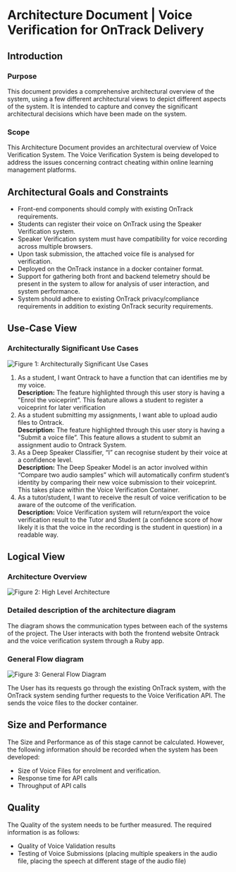 # Architecture Document | Voice Verification for OnTrack Delivery
## Introduction
### Purpose
This document provides a comprehensive architectural overview of the system, using a few different architectural views to depict different aspects of the system. It is intended to capture and convey the significant architectural decisions which have been made on the system. 
### Scope
This Architecture Document provides an architectural overview of Voice Verification System. The Voice Verification System is being developed to address the issues concerning contract cheating within online learning management platforms. 

## Architectural Goals and Constraints
- Front-end components should comply with existing OnTrack requirements. 
- Students can register their voice on OnTrack using the Speaker Verification system. 
- Speaker Verification system must have compatibility for voice recording across multiple browsers. 
- Upon task submission, the attached voice file is analysed for verification. 
- Deployed on the OnTrack instance in a docker container format. 
- Support for gathering both front and backend telemetry should be present in the system to allow for analysis of user interaction, and system performance. 
- System should adhere to existing OnTrack privacy/compliance requirements in addition to existing OnTrack security requirements. 

## Use-Case View
### Architecturally Significant Use Cases
![Figure 1: Architecturally Significant Use Cases](https://github.com/thoth-tech/documentation/blob/89e17ecb3033c6491c9e7d7ee161198b2ee04653/docs/OnTrack/Voice%20Verification/Images/Use%20Cases.png)


1.	As a student, I want Ontrack to have a function that can identifies me by my voice. <br> **Description:** The feature highlighted through this user story is having a "Enrol the voiceprint”. This feature allows a student to register a voiceprint for later verification
2.	As a student submitting my assignments, I want able to upload audio files to Ontrack.<br> **Description:** The feature highlighted through this user story is having a "Submit a voice file”. This feature allows a student to submit an assignment audio to Ontrack System.
3.	As a Deep Speaker Classifier, “I” can recognise student by their voice at a confidence level.<br> **Description:** The Deep Speaker Model is an actor involved within “Compare two audio samples” which will automatically confirm student’s identity by comparing their new voice submission to their voiceprint. This takes place within the Voice Verification Container.
4.	As a tutor/student, I want to receive the result of voice verification to be aware of the outcome of the verification.<br> **Description:** Voice Verification system will return/export the voice verification result to the Tutor and Student (a confidence score of how likely it is that the voice in the recording is the student in question) in a readable way.   

## Logical View
### Architecture Overview
![Figure 2: High Level Architecture](https://github.com/thoth-tech/documentation/blob/89e17ecb3033c6491c9e7d7ee161198b2ee04653/docs/OnTrack/Voice%20Verification/Images/Architecture%20Diagram.png)


### Detailed description of the architecture diagram
The diagram shows the communication types between each of the systems of the project. The User interacts with both the frontend website Ontrack and the voice verification system through a Ruby app.  

### General Flow diagram
![Figure 3: General Flow Diagram](https://github.com/thoth-tech/documentation/blob/doc/Voice-Verification---Architecture-Document/docs/OnTrack/Voice%20Verification/Images/Flow%20Diagram.png)


The User has its requests go through the existing OnTrack system, with the OnTrack system sending further requests to the Voice Verification API. The sends the voice files to the docker container. 

## Size and Performance
The Size and Performance as of this stage cannot be calculated. However, the following information should be recorded when the system has been developed: 

- Size of Voice Files for enrolment and verification. 
- Response time for API calls 
- Throughput of API calls 

## Quality
The Quality of the system needs to be further measured. The required information is as follows: 

- Quality of Voice Validation results 
- Testing of Voice Submissions (placing multiple speakers in the audio file, placing the speech at different stage of the audio file) 
